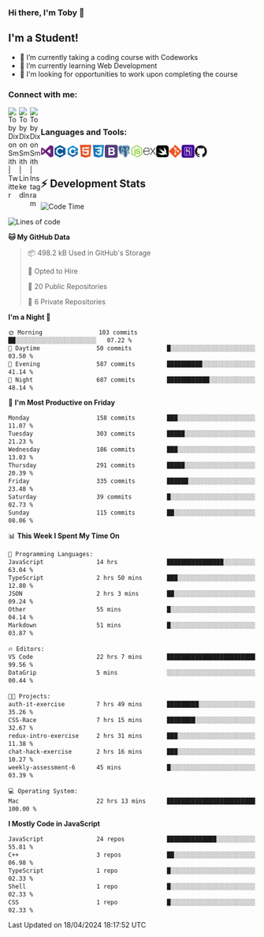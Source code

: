 ### Hi there, I'm Toby 👋

## I'm a Student!
- 🔭 I’m currently taking a coding course with Codeworks
- 🌱 I’m currently learning Web Development
- 💬 I'm looking for opportunities to work upon completing the course

### Connect with me:

[<img align="left" alt="Toby Dixon Smith | Twitter" width="22px" src="https://cdn.jsdelivr.net/npm/simple-icons@v3/icons/twitter.svg" />][twitter]
[<img align="left" alt="Toby Dixon Smith | LinkedIn" width="22px" src="https://cdn.jsdelivr.net/npm/simple-icons@v3/icons/linkedin.svg" />][linkedin]
[<img align="left" alt="Toby Dixon Smith | Instagram" width="22px" src="https://cdn.jsdelivr.net/npm/simple-icons@v3/icons/instagram.svg" />][instagram]

[twitter]: https://twitter.com/TobyDixonSmith1
[instagram]: https://www.instagram.com/toby_ds1/
[linkedin]: https://www.linkedin.com/in/toby-dixon-smith-4734331a3/

<br />

### Languages and Tools:

<img align="left" alt="Visual Studio Code" title="Visual Studio Code" width="26px" src="logos/visualstudio.png" />
<img align="left" alt="C" title="C" width="26px" src="logos/c.png" />
<img align="left" alt="C++" title="C++" width="26px" src="logos/c-plus.png" />
<img align="left" alt="HTML5" title="HTML 5" width="26px" src="logos/html.png" />
<img align="left" alt="CSS3" title="CSS 3" width="26px" src="logos/css3.png" />
<img align="left" alt="BootStrap" title="BootStrap" width="26px" src="logos/bootstrap.png" />
<img align="left" alt="PostgresSQL" title="PostgresSPQ" width="26px" src="logos/postgresql.png" />
<img align="left" alt="Node JS" title="Node JS" width="26px" src="logos/node-js.png" />
<img align="left" alt="Express" title="Express" width="26px" src="logos/express.png" />
<img align="left" alt="Swift" title="Swift" width="26px" src="logos/swift.png" />
<img align="left" alt="Git" title="Git" width="26px" src="logos/git.png" />
<img align="left" alt="Heroku" title="Heroku" width="26px" src="logos/heroku.png" />
<img align="left" alt="GitHub" title="GitHub" width="26px" src="logos/github.png" />
<br />
<br />

## :zap: Development Stats

<!--START_SECTION:waka-->
![Code Time](http://img.shields.io/badge/Code%20Time-427%20hrs%2057%20mins-blue)

![Lines of code](https://img.shields.io/badge/From%20Hello%20World%20I%27ve%20Written-1.6%20million%20lines%20of%20code-blue)

**🐱 My GitHub Data** 

> 📦 498.2 kB Used in GitHub's Storage 
 > 
> 💼 Opted to Hire
 > 
> 📜 20 Public Repositories 
 > 
> 🔑 6 Private Repositories 
 > 
**I'm a Night 🦉** 

```text
🌞 Morning                103 commits         ██░░░░░░░░░░░░░░░░░░░░░░░   07.22 % 
🌆 Daytime                50 commits          █░░░░░░░░░░░░░░░░░░░░░░░░   03.50 % 
🌃 Evening                587 commits         ██████████░░░░░░░░░░░░░░░   41.14 % 
🌙 Night                  687 commits         ████████████░░░░░░░░░░░░░   48.14 % 
```
📅 **I'm Most Productive on Friday** 

```text
Monday                   158 commits         ███░░░░░░░░░░░░░░░░░░░░░░   11.07 % 
Tuesday                  303 commits         █████░░░░░░░░░░░░░░░░░░░░   21.23 % 
Wednesday                186 commits         ███░░░░░░░░░░░░░░░░░░░░░░   13.03 % 
Thursday                 291 commits         █████░░░░░░░░░░░░░░░░░░░░   20.39 % 
Friday                   335 commits         ██████░░░░░░░░░░░░░░░░░░░   23.48 % 
Saturday                 39 commits          █░░░░░░░░░░░░░░░░░░░░░░░░   02.73 % 
Sunday                   115 commits         ██░░░░░░░░░░░░░░░░░░░░░░░   08.06 % 
```


📊 **This Week I Spent My Time On** 

```text
💬 Programming Languages: 
JavaScript               14 hrs              ████████████████░░░░░░░░░   63.04 % 
TypeScript               2 hrs 50 mins       ███░░░░░░░░░░░░░░░░░░░░░░   12.80 % 
JSON                     2 hrs 3 mins        ██░░░░░░░░░░░░░░░░░░░░░░░   09.24 % 
Other                    55 mins             █░░░░░░░░░░░░░░░░░░░░░░░░   04.14 % 
Markdown                 51 mins             █░░░░░░░░░░░░░░░░░░░░░░░░   03.87 % 

🔥 Editors: 
VS Code                  22 hrs 7 mins       █████████████████████████   99.56 % 
DataGrip                 5 mins              ░░░░░░░░░░░░░░░░░░░░░░░░░   00.44 % 

🐱‍💻 Projects: 
auth-it-exercise         7 hrs 49 mins       █████████░░░░░░░░░░░░░░░░   35.26 % 
CSS-Race                 7 hrs 15 mins       ████████░░░░░░░░░░░░░░░░░   32.67 % 
redux-intro-exercise     2 hrs 31 mins       ███░░░░░░░░░░░░░░░░░░░░░░   11.38 % 
chat-hack-exercise       2 hrs 16 mins       ███░░░░░░░░░░░░░░░░░░░░░░   10.27 % 
weekly-assessment-6      45 mins             █░░░░░░░░░░░░░░░░░░░░░░░░   03.39 % 

💻 Operating System: 
Mac                      22 hrs 13 mins      █████████████████████████   100.00 % 
```

**I Mostly Code in JavaScript** 

```text
JavaScript               24 repos            ██████████████░░░░░░░░░░░   55.81 % 
C++                      3 repos             ██░░░░░░░░░░░░░░░░░░░░░░░   06.98 % 
TypeScript               1 repo              █░░░░░░░░░░░░░░░░░░░░░░░░   02.33 % 
Shell                    1 repo              █░░░░░░░░░░░░░░░░░░░░░░░░   02.33 % 
CSS                      1 repo              █░░░░░░░░░░░░░░░░░░░░░░░░   02.33 % 
```




 Last Updated on 18/04/2024 18:17:52 UTC
<!--END_SECTION:waka-->
